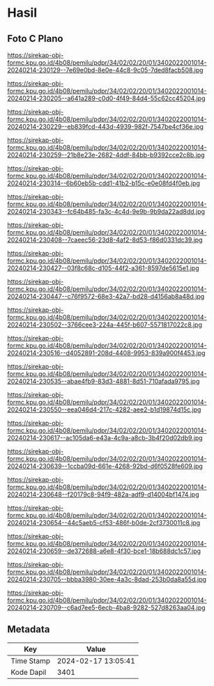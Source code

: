 # Hasil

## Foto C Plano

https://sirekap-obj-formc.kpu.go.id/4b08/pemilu/pdpr/34/02/02/20/01/3402022001014-20240214-230129--7e69e0bd-8e0e-44c8-9c05-7ded8facb508.jpg

https://sirekap-obj-formc.kpu.go.id/4b08/pemilu/pdpr/34/02/02/20/01/3402022001014-20240214-230205--a641a289-c0d0-4f49-84d4-55c62cc45204.jpg

https://sirekap-obj-formc.kpu.go.id/4b08/pemilu/pdpr/34/02/02/20/01/3402022001014-20240214-230229--eb839fcd-443d-4939-982f-7547be4cf36e.jpg

https://sirekap-obj-formc.kpu.go.id/4b08/pemilu/pdpr/34/02/02/20/01/3402022001014-20240214-230259--21b8e23e-2682-4ddf-84bb-b9392cce2c8b.jpg

https://sirekap-obj-formc.kpu.go.id/4b08/pemilu/pdpr/34/02/02/20/01/3402022001014-20240214-230314--6b60eb5b-cdd1-41b2-b15c-e0e08fd4f0eb.jpg

https://sirekap-obj-formc.kpu.go.id/4b08/pemilu/pdpr/34/02/02/20/01/3402022001014-20240214-230343--fc64b485-fa3c-4c4d-9e9b-9b9da22ad8dd.jpg

https://sirekap-obj-formc.kpu.go.id/4b08/pemilu/pdpr/34/02/02/20/01/3402022001014-20240214-230408--7caeec56-23d8-4af2-8d53-f86d0331dc39.jpg

https://sirekap-obj-formc.kpu.go.id/4b08/pemilu/pdpr/34/02/02/20/01/3402022001014-20240214-230427--03f8c68c-d105-44f2-a361-8597de5615e1.jpg

https://sirekap-obj-formc.kpu.go.id/4b08/pemilu/pdpr/34/02/02/20/01/3402022001014-20240214-230447--c76f9572-68e3-42a7-bd28-d4156ab8a48d.jpg

https://sirekap-obj-formc.kpu.go.id/4b08/pemilu/pdpr/34/02/02/20/01/3402022001014-20240214-230502--3766cee3-224a-445f-b607-5571817022c8.jpg

https://sirekap-obj-formc.kpu.go.id/4b08/pemilu/pdpr/34/02/02/20/01/3402022001014-20240214-230516--d4052891-208d-4408-9953-839a900f4453.jpg

https://sirekap-obj-formc.kpu.go.id/4b08/pemilu/pdpr/34/02/02/20/01/3402022001014-20240214-230535--abae4fb9-83d3-4881-8d51-710afada9795.jpg

https://sirekap-obj-formc.kpu.go.id/4b08/pemilu/pdpr/34/02/02/20/01/3402022001014-20240214-230550--eea046d4-217c-4282-aee2-b1d19874d15c.jpg

https://sirekap-obj-formc.kpu.go.id/4b08/pemilu/pdpr/34/02/02/20/01/3402022001014-20240214-230617--ac105da6-e43a-4c9a-a8cb-3b4f20d02db9.jpg

https://sirekap-obj-formc.kpu.go.id/4b08/pemilu/pdpr/34/02/02/20/01/3402022001014-20240214-230639--1ccba09d-661e-4268-92bd-d6f0528fe609.jpg

https://sirekap-obj-formc.kpu.go.id/4b08/pemilu/pdpr/34/02/02/20/01/3402022001014-20240214-230648--f20179c8-94f9-482a-adf9-d14004bf1474.jpg

https://sirekap-obj-formc.kpu.go.id/4b08/pemilu/pdpr/34/02/02/20/01/3402022001014-20240214-230654--44c5aeb5-cf53-486f-b0de-2cf3730011c8.jpg

https://sirekap-obj-formc.kpu.go.id/4b08/pemilu/pdpr/34/02/02/20/01/3402022001014-20240214-230659--de372688-a6e8-4f30-bce1-18b688dc1c57.jpg

https://sirekap-obj-formc.kpu.go.id/4b08/pemilu/pdpr/34/02/02/20/01/3402022001014-20240214-230705--bbba3980-30ee-4a3c-8dad-253b0da8a55d.jpg

https://sirekap-obj-formc.kpu.go.id/4b08/pemilu/pdpr/34/02/02/20/01/3402022001014-20240214-230709--c6ad7ee5-6ecb-4ba8-9282-527d8263aa04.jpg


## Metadata

| Key        | Value               |
| ---------- | ------------------- |
| Time Stamp | 2024-02-17 13:05:41 |
| Kode Dapil | 3401                |



